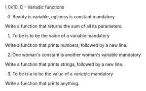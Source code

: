 \\ 0x10. C - Variadic functions


0. Beauty is variable, ugliness is constant
mandatory

Write a function that returns the sum of all its parameters.

1. To be is to be the value of a variable
mandatory

Write a function that prints numbers, followed by a new line.

2. One woman's constant is another woman's variable
mandatory

Write a function that prints strings, followed by a new line.

3. To be is a to be the value of a variable
mandatory

Write a function that prints anything.
